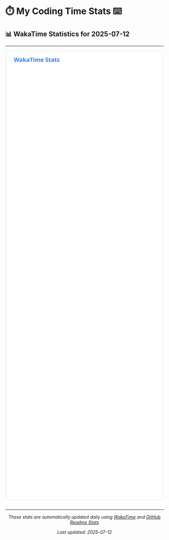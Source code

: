 # ⏱️ My Coding Time Stats ⌨️

## 📊 WakaTime Statistics for 2025-07-12

---

<div align="center">

<img src="./images/wakatime-stats-2025-07-12.svg" alt="WakaTime Stats" width="500">

</div>

---

<div align="center">

*These stats are automatically updated daily using [WakaTime](https://wakatime.com) and [GitHub Readme Stats](https://github.com/anuraghazra/github-readme-stats)*

*Last updated: 2025-07-12*
</div>
